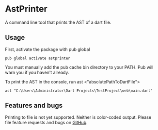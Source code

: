 # AstPrinter

A command line tool that prints the AST of a dart file.

## Usage

First, activate the package with pub global

    pub global activate astprinter
    
You must manually add the pub cache bin directory to your PATH.
Pub will warn you if you haven't already.
    
To print the AST in the console, run ast <"absolutePathToDartFile">

    ast "C:\Users\Administrator\Dart Projects\TestProject\web\main.dart"

## Features and bugs

Printing to file is not yet supported. Neither is color-coded output.
Please file feature requests and bugs on [GitHub][tracker].

[tracker]: http://example.com/issues/replaceme
